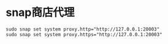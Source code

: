 # snap商店代理


```shell
sudo snap set system proxy.http="http://127.0.0.1:20003"
sudo snap set system proxy.https="http://127.0.0.1:20003"
```
